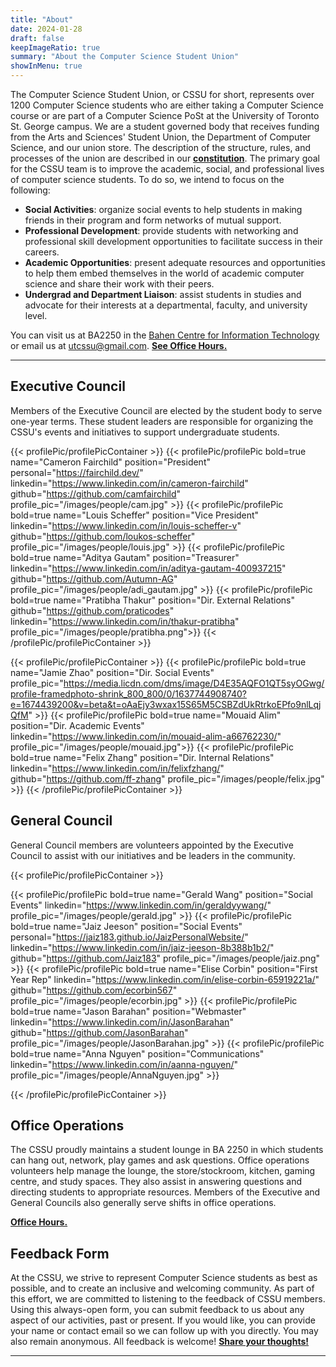 ```yaml
---
title: "About"
date: 2024-01-28
draft: false
keepImageRatio: true
summary: "About the Computer Science Student Union"
showInMenu: true
---
```


The Computer Science Student Union, or CSSU for short, represents over 1200 Computer Science students who are either taking a Computer Science course or are part of a Computer Science PoSt at the University of Toronto St. George campus. We are a student governed body that receives funding from the Arts and Sciences' Student Union, the Department of Computer Science, and our union store. The description of the structure, rules, and processes of the union are described in our [**constitution**](/constitution.pdf). The primary goal for the CSSU team is to improve the academic, social, and professional lives of computer science students. To do so, we intend to focus on the following:

- **Social Activities**: organize social events to help students in making friends in their program and form networks of mutual support.
- **Professional Development**: provide students with networking and professional skill development opportunities to facilitate success in their careers.
- **Academic Opportunities**: present adequate resources and opportunities to help them embed themselves in the world of academic computer science and share their work with their peers.
- **Undergrad and Department Liaison**: assist students in studies and advocate for their interests at a departmental, faculty, and university level.

You can visit us at BA2250 in the [Bahen Centre for Information Technology](https://goo.gl/maps/16JTD3pr2KKMkCTE7) or email us at [utcssu@gmail.com](mailto:utcssu@gmail.com). **[See Office Hours.](/ba2250)**

---

## Executive Council

Members of the Executive Council are elected by the student body to serve one-year terms. These student leaders are responsible for organizing the CSSU's events and initiatives to support undergraduate students.

{{< profilePic/profilePicContainer >}}
{{< profilePic/profilePic bold=true name="Cameron Fairchild" position="President" personal="https://fairchild.dev/" linkedin="https://www.linkedin.com/in/cameron-fairchild" github="https://github.com/camfairchild" profile_pic="/images/people/cam.jpg" >}}
{{< profilePic/profilePic bold=true name="Louis Scheffer" position="Vice President" linkedin="https://www.linkedin.com/in/louis-scheffer-v" github="https://github.com/loukos-scheffer" profile_pic="/images/people/louis.jpg" >}}
{{< profilePic/profilePic bold=true name="Aditya Gautam" position="Treasurer" linkedin="https://www.linkedin.com/in/aditya-gautam-400937215" github="https://github.com/Autumn-AG" profile_pic="/images/people/adi_gautam.jpg" >}}
{{< profilePic/profilePic bold=true name="Pratibha Thakur" position="Dir. External Relations" github="https://github.com/praticodes" linkedin="https://www.linkedin.com/in/thakur-pratibha" profile_pic="/images/people/pratibha.png">}}
{{< /profilePic/profilePicContainer >}}

{{< profilePic/profilePicContainer >}}
{{< profilePic/profilePic bold=true name="Jamie Zhao" position="Dir. Social Events" profile_pic="https://media.licdn.com/dms/image/D4E35AQFO1QT5syOGwg/profile-framedphoto-shrink_800_800/0/1637744908740?e=1674439200&v=beta&t=oAaEjy3wxax15S65M5CSBZdUkRtrkoEPfo9nlLqjQfM" >}}
{{< profilePic/profilePic bold=true name="Mouaid Alim" position="Dir. Academic Events" linkedin="https://www.linkedin.com/in/mouaid-alim-a66762230/" profile_pic="/images/people/mouaid.jpg">}}
{{< profilePic/profilePic  bold=true name="Felix Zhang" position="Dir. Internal Relations" linkedin="https://www.linkedin.com/in/felixfzhang/" github="https://github.com/ff-zhang" profile_pic="/images/people/felix.jpg" >}}
{{< /profilePic/profilePicContainer >}}

## General Council

General Council members are volunteers appointed by the Executive Council to assist with our initiatives and be leaders in the community.

{{< profilePic/profilePicContainer >}}

{{< profilePic/profilePic  bold=true name="Gerald Wang"  position="Social Events"  linkedin="https://www.linkedin.com/in/geraldyywang/" profile_pic="/images/people/gerald.jpg" >}}
{{< profilePic/profilePic  bold=true name="Jaiz Jeeson"  position="Social Events"  personal="https://jaiz183.github.io/JaizPersonalWebsite/" linkedin="https://www.linkedin.com/in/jaiz-jeeson-8b388b1b2/" github="https://github.com/Jaiz183"  profile_pic="/images/people/jaiz.png" >}}
{{< profilePic/profilePic  bold=true name="Elise Corbin"  position="First Year Rep"  linkedin="https://www.linkedin.com/in/elise-corbin-65919221a/" github="https://github.com/ecorbin567"  profile_pic="/images/people/ecorbin.jpg" >}}
{{< profilePic/profilePic  bold=true name="Jason Barahan"  position="Webmaster"  linkedin="https://www.linkedin.com/in/JasonBarahan" github="https://github.com/JasonBarahan"  profile_pic="/images/people/JasonBarahan.jpg" >}}
{{< profilePic/profilePic  bold=true name="Anna Nguyen"  position="Communications"  linkedin="https://www.linkedin.com/in/aanna-nguyen/"  profile_pic="/images/people/AnnaNguyen.jpg" >}}


{{< /profilePic/profilePicContainer >}}

## Office Operations

The CSSU proudly maintains a student lounge in BA 2250 in which students can hang out, network, play games and ask questions. Office operations volunteers help manage the lounge, the store/stockroom, kitchen, gaming centre, and study spaces. They also assist in answering questions and directing students to appropriate resources. Members of the Executive and General Councils also generally serve shifts in office operations.

 **[Office Hours.](/ba2250)**

## Feedback Form

At the CSSU, we strive to represent Computer Science students as best as possible, and to create an inclusive and welcoming community. As part of this effort, we are committed to listening to the feedback of CSSU members. Using this always-open form, you can submit feedback to us about any aspect of our activities, past or present. If you would like, you can provide your name or contact email so we can follow up with you directly. You may also remain anonymous. All feedback is welcome! [**Share your thoughts!**](https://forms.gle/bb4JXfWYkqW7Ewhh8)

---
